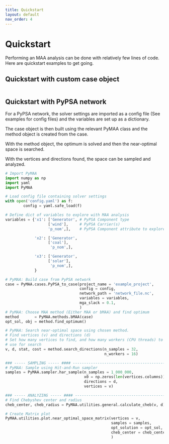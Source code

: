 ```yaml
---
title: Quickstart
layout: default
nav_order: 4
---
```


# Quickstart

Performing an MAA analysis can be done with relatively few lines of code. Here are quickstart examples to get going.

## Quickstart with custom case object

```python

```

## Quickstart with PyPSA network

For a PyPSA network, the solver settings are imported as a config file (See examples for config files) and the variables are set up as a dictionary. 

The case object is then built using the relevant PyMAA class and the method object is created from the case. 

With the method object, the optimum is solved and then the near-optimal space is searched. 

With the vertices and directions found, the space can be sampled and analyzed.

```python
# Import PyMAA
import numpy as np
import yaml
import PyMAA

# Load config file containing solver settings
with open('config.yaml') as f:
        config = yaml.safe_load(f)

# Define dict of variables to explore with MAA analysis
variables = {'x1': ['Generator', # PyPSA Component type
                   ['wind'],     # PyPSA Carrier(s)
                   'p_nom',],    # PyPSA Component attribute to explore

             'x2': ['Generator',
                   ['coal'],
                    'p_nom',],

             'x3': ['Generator', 
                   ['solar'],
                    'p_nom',],
             } 

# PyMAA: Build case from PyPSA network
case = PyMAA.cases.PyPSA_to_case(project_name = 'example_project',
                                 config = config, 
                                 network_path = 'network_file.nc',
                                 variables = variables,
                                 mga_slack = 0.1,
                                 )
# PyMAA: Choose MAA method (Either MAA or bMAA) and find optimum
method       = PyMAA.methods.bMAA(case) 
opt_sol, obj = method.find_optimum()

# PyMAA: Search near-optimal space using chosen method.
# Find vertices (v) and directions (d)
# Set how many vertices to find, and how many workers (CPU threads) to
# use for search
v, d, stat, cost = method.search_directions(n_samples = 32,
                                            n_workers = 16)

### ----- SAMPLING ----- #### -----------------------------------------
# PyMAA: Sample using Hit-and-Run sampler
samples = PyMAA.sampler.har_sample(n_samples = 1_000_000, 
                                   x0 = np.zeros(len(vertices.columns)), 
                                   directions = d, 
                                   vertices = v)

### ----- ANALYZING ----- #### ----------------------------------------
# Find Chebyshev center and radius
cheb_center, cheb_radius = PyMAA.utilities.general.calculate_cheb(v, d)

# Create Matrix plot
PyMAA.utilities.plot.near_optimal_space_matrix(vertices = v,
                                               samples = samples,
                                               opt_solution = opt_sol,
                                               cheb_center = cheb_center,
                                               )
```
